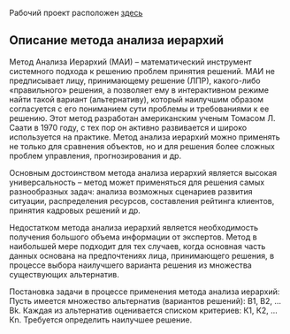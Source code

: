 Рабочий проект расположен [здесь](https://zenutkinn.github.io/university.labs.intelligent-technology/)

## Описание метода анализа иерархий

Метод Анализа Иерархий (МАИ) – математический инструмент системного подхода к решению проблем принятия решений. МАИ не предписывает лицу, принимающему решение (ЛПР), какого-либо «правильного» решения, а позволяет ему в интерактивном режиме найти такой вариант (альтернативу), который наилучшим образом согласуется с его пониманием сути проблемы и требованиями к ее решению. Этот метод разработан американским ученым Томасом Л. Саати в 1970 году, с тех пор он активно развивается и широко используется на практике. Метод анализа иерархий можно применять не только для сравнения объектов, но и для решения более сложных проблем управления, прогнозирования и др.

Основным достоинством метода анализа иерархий является высокая универсальность – метод может применяться для решения самых разнообразных задач: анализа возможных сценариев развития ситуации, распределения ресурсов, составления рейтинга клиентов, принятия кадровых решений и др.

Недостатком метода анализа иерархий является необходимость получения большого объема информации от экспертов. Метод в наибольшей мере подходит для тех случаев, когда основная часть данных основана на предпочтениях лица, принимающего решения, в процессе выбора наилучшего варианта решения из множества существующих альтернатив.

Постановка задачи в процессе применения метода анализа иерархий: Пусть имеется множество альтернатив (вариантов решений): В1, В2, … Вk. Каждая из альтернатив оценивается списком критериев: К1, К2, … Кn. Требуется определить наилучшее решение.
